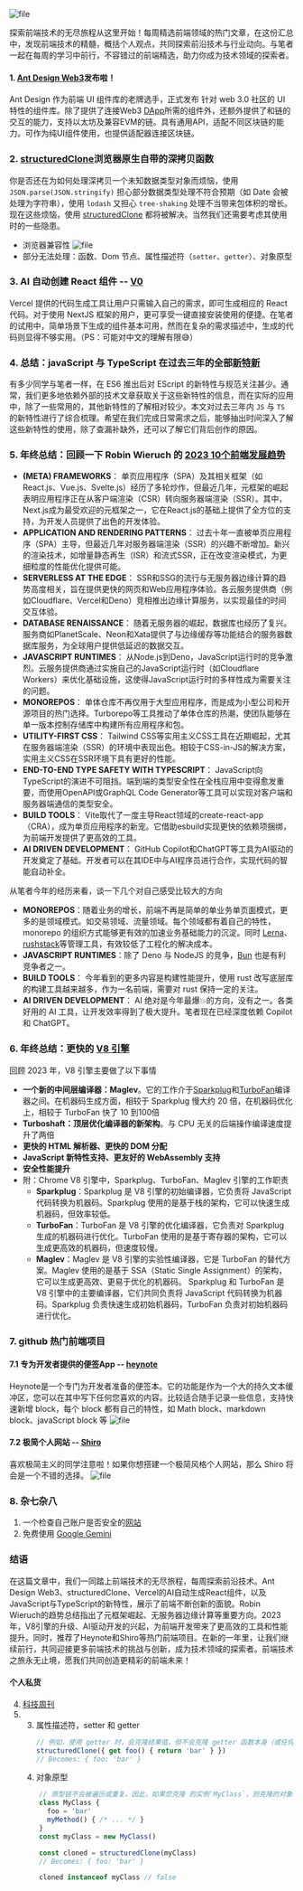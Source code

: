 
![file](https://p3-juejin.byteimg.com/tos-cn-i-k3u1fbpfcp/44ac65e8887d405fbf3125f0311dbeb8~tplv-k3u1fbpfcp-jj-mark:0:0:0:0:q75.image#?w=1344\&h=768\&s=1158736\&e=png\&b=dea97b)

探索前端技术的无尽旅程从这里开始！每周精选前端领域的热门文章，在这份汇总中，发现前端技术的精髓，概括个人观点，共同探索前沿技术与行业动向。与笔者一起在每周的学习中前行，不容错过的前端精选，助力你成为技术领域的探索者。
####  1. [Ant Design Web3](https://web3.ant.design/zh-CN/guide/quick-start)发布啦！
Ant Design 作为前端 UI 组件库的老牌选手，正式发布 针对 web 3.0 社区的 UI 特性的组件库。除了提供了连接Web3 [DApp](https://medium.com/coinmonks/web3-dapp-development-navigating-the-decentralized-future-a803f2b1ba0a)所需的组件外，还额外提供了和链的交互的能力，支持以太坊及兼容EVM的链。具有通用API，适配不同区块链的能力。可作为纯UI组件使用，也提供适配器连接区块链。

### 2. [structuredClone](https://www.builder.io/blog/structured-clone)浏览器原生自带的深拷贝函数
你是否还在为如何处理深拷贝一个未知数据类型对象而烦恼，使用 `JSON.parse(JSON.stringify)` 担心部分数据类型处理不符合预期（如 Date 会被处理为字符串），使用 `lodash` 又担心 `tree-shaking` 处理不当带来包体积的增长。现在这些烦恼，使用  [structuredClone](https://www.builder.io/blog/structured-clone) 都将被解决。当然我们还需要考虑其使用时的一些隐患。
* 浏览器兼容性
    ![file](https://p3-juejin.byteimg.com/tos-cn-i-k3u1fbpfcp/047b569ed73944c1bf616ba347da6d00~tplv-k3u1fbpfcp-jj-mark:0:0:0:0:q75.image#?w=675\&h=163\&s=90559\&e=png\&b=eadfcc)
* 部分无法处理：函数、Dom 节点、属性描述符（`setter`、`getter`）、对象原型

### 3. AI 自动创建 React 组件 -- [V0](https://v0.dev/)
Vercel 提供的代码生成工具让用户只需输入自己的需求，即可生成相应的 React 代码。对于使用 NextJS 框架的用户，更可享受一键直接安装使用的便捷。在笔者的试用中，简单场景下生成的组件基本可用，然而在复杂的需求描述中，生成的代码则显得不够实用。（PS：可能对中文的理解有限😅）

### 4. 总结：javaScript 与 TypeScript 在过去三年的全部[新特新](https://betterprogramming.pub/all-javascript-and-typescript-features-of-the-last-3-years-629c57e73e42)
  有多少同学与笔者一样，在 ES6 推出后对 EScript 的新特性与规范关注甚少。通常，我们更多地依赖外部的技术文章获取关于这些新特性的信息，而在实际的应用中，除了一些常用的，其他新特性的了解相对较少。本文对过去三年内 `JS` 与 `TS` 的新特性进行了综合梳理。希望在我们完成日常需求之后，能够抽出时间深入了解这些新特性的使用，除了查漏补缺外，还可以了解它们背后创作的原因。

### 5. 年终总结：回顾一下 Robin Wieruch 的 [2023 10个前端发展趋势](https://www.robinwieruch.de/web-development-trends/)
* **(META) FRAMEWORKS**： 单页应用程序（SPA）及其相关框架（如React.js、Vue.js、Svelte.js）经历了多轮炒作，但最近几年，元框架的崛起表明应用程序正在从客户端渲染（CSR）转向服务器端渲染（SSR）。其中，Next.js成为最受欢迎的元框架之一，它在React.js的基础上提供了全方位的支持，为开发人员提供了出色的开发体验。
* **APPLICATION AND RENDERING PATTERNS**： 过去十年一直被单页应用程序（SPA）主导，但最近几年对服务器端渲染（SSR）的兴趣不断增加。新兴的渲染技术，如增量静态再生（ISR）和流式SSR，正在改变渲染模式，为更细粒度的性能优化提供可能。
* **SERVERLESS AT THE EDGE**： SSR和SSG的流行与无服务器边缘计算的趋势高度相关，旨在提供更快的网页和Web应用程序体验。各云服务提供商（例如Cloudflare、Vercel和Deno）竞相推出边缘计算服务，以实现最佳的时间交互体验。
* **DATABASE RENAISSANCE**： 随着无服务器的崛起，数据库也经历了复兴。服务商如PlanetScale、Neon和Xata提供了与边缘缓存等功能结合的服务器数据库服务，为全球用户提供低延迟的数据交互。
* **JAVASCRIPT RUNTIMES**： 从Node.js到Deno，JavaScript运行时的竞争激烈。云服务提供商通过实施自己的JavaScript运行时（如Cloudflare Workers）来优化基础设施，这使得JavaScript运行时的多样性成为需要关注的问题。
* **MONOREPOS**： 单体仓库不再仅用于大型应用程序，而是成为小型公司和开源项目的热门选择。Turborepo等工具推动了单体仓库的热潮，使团队能够在单一版本控制存储库中构建所有应用程序和包。
* **UTILITY-FIRST CSS**： Tailwind CSS等实用主义CSS工具在近期崛起，尤其在服务器端渲染（SSR）的环境中表现出色。相较于CSS-in-JS的解决方案，实用主义CSS在SSR环境下具有更好的性能。
* **END-TO-END TYPE SAFETY WITH TYPESCRIPT**： JavaScript向TypeScript的演进不可阻挡。端到端的类型安全性在全栈应用中变得愈发重要，而使用OpenAPI或GraphQL Code Generator等工具可以实现对客户端和服务器端通信的类型安全。
* **BUILD TOOLS**： Vite取代了一度主导React领域的create-react-app（CRA），成为单页应用程序的新宠。它借助esbuild实现更快的依赖项捆绑，为前端开发提供了更高效的工具。
* **AI DRIVEN DEVELOPMENT**： GitHub Copilot和ChatGPT等工具为AI驱动的开发奠定了基础。开发者可以在其IDE中与AI程序员进行合作，实现代码的智能自动补全。

从笔者今年的经历来看，谈一下几个对自己感受比较大的方向
* **MONOREPOS**：随着业务的增长，前端不再是简单的单业务单页面模式，更多的是领域模式。如交易领域、流量领域。每个领域都有着自己的特性，monorepo 的组织方式能够更有效的加速业务基础能力的沉淀。同时 [Lerna](https://github.com/lerna/lerna)、[rushstack](https://github.com/microsoft/rushstack)等管理工具，有效较低了工程化的解决成本。
* **JAVASCRIPT RUNTIMES**：除了 Deno 与 NodeJS 的竞争，[Bun](https://bun.sh/docs/installation) 也是有利竞争者之一。
* **BUILD TOOLS**： 今年看到的更多内容是构建性能提升，使用 rust 改写底层库的构建工具越来越多，作为一名前端，需要对 rust 保持一定的关注。
* **AI DRIVEN DEVELOPMENT**： AI 绝对是今年最爆💥的方向，没有之一。各类好用的 AI 工具，让开发效率得到了极大提升。笔者现在已经深度依赖 Copilot 和 ChatGPT。

### 6. 年终总结：更快的 [V8 引擎](https://v8.dev/blog/holiday-season-2023)
回顾 2023 年，V8 引擎主要做了以下事情
* **一个新的中间层编译器：Maglev**。它的工作介于[Sparkplug](https://v8.dev/blog/sparkplug)和[TurboFan](https://v8.dev/docs/turbofan)编译器之间。在机器码生成方面，相较于 Sparkplug 慢大约 20 倍，在机器码优化上，相较于 TurboFan 快了 10 到100倍
* **Turboshaft：顶层优化编译器的新架构**。与 CPU 无关的后端操作编译速度提升了两倍
* **更快的 HTML 解析器、更快的 DOM 分配**
* **JavaScript 新特性支持、更友好的 WebAssembly 支持**
* **安全性能提升**
* 附：Chrome V8 引擎中，Sparkplug、TurboFan、Maglev 引擎的工作职责
	- **Sparkplug**：Sparkplug 是 V8 引擎的初始编译器，它负责将 JavaScript 代码转换为机器码。Sparkplug 使用的是基于栈的架构，它可以快速生成机器码，但效率较低。
	- **TurboFan**：TurboFan 是 V8 引擎的优化编译器，它负责对 Sparkplug 生成的机器码进行优化。TurboFan 使用的是基于寄存器的架构，它可以生成更高效的机器码，但速度较慢。
	- **Maglev**：Maglev 是 V8 引擎的实验性编译器，它是 TurboFan 的替代方案。Maglev 使用的是基于 SSA（Static Single Assignment）的架构，它可以生成更高效、更易于优化的机器码。
	Sparkplug 和 TurboFan 是 V8 引擎中的主要编译器，它们共同负责将 JavaScript 代码转换为机器码。Sparkplug 负责快速生成初始机器码，TurboFan 负责对初始机器码进行优化。

### 7. github 热门前端项目
#### 7.1 专为开发者提供的便签App -- [heynote](https://github.com/heyman/heynote)
Heynote是一个专门为开发者准备的便签本。它的功能是作为一个大的持久文本缓冲区，您可以在其中写下任何您喜欢的内容。比较适合随手记录一些信息，支持快速新增 block，每个 block 都有自己的特性，如 Math block、markdown block、javaScript block 等
![file](https://p3-juejin.byteimg.com/tos-cn-i-k3u1fbpfcp/f1d9e63d8ec54797a0bbbd146c4709d0~tplv-k3u1fbpfcp-jj-mark:0:0:0:0:q75.image#?w=605\&h=669\&s=142872\&e=png\&b=f4f4f4)
#### 7.2 极简个人网站 -- [Shiro](https://github.com/Innei/Shiro)
喜欢极简主义的同学注意啦！如果你想搭建一个极简风格个人网站，那么 Shiro 将会是一个不错的选择。
![file](https://p3-juejin.byteimg.com/tos-cn-i-k3u1fbpfcp/e6fc3820174e46d8914f26cbd6b0af67~tplv-k3u1fbpfcp-jj-mark:0:0:0:0:q75.image#?w=1199\&h=700\&s=561470\&e=png\&b=f6f5f5)

### 8. 杂七杂八
1. 一个检查自己账户是否安全的[网站](https://haveibeenpwned.com/)
2. 免费使用 [Google Gemini](https://googlegemini.co/try-google-gemini-for-free)

### 结语
在这篇文章中，我们一同踏上前端技术的无尽旅程，每周探索前沿技术。Ant Design Web3、structuredClone、Vercel的AI自动生成React组件，以及JavaScript与TypeScript的新特性，展示了前端不断创新的面貌。Robin Wieruch的趋势总结指出了元框架崛起、无服务器边缘计算等重要方向。2023年，V8引擎的升级、AI驱动开发的兴起，为前端开发带来了更高效的工具和性能提升。同时，推荐了Heynote和Shiro等热门前端项目。在新的一年里，让我们继续前行，共同迎接更多前端技术的挑战与创新，成为技术领域的探索者。前端技术之旅永无止境，愿我们共同创造更精彩的前端未来！


#### 个人私货
4. [科技周刊](https://github.com/ruanyf/weekly)
5. 3. 属性描述符，setter 和 getter
		 ```javaScript
		 // 例如，使用 getter 时，会克隆结果值，但不会克隆 getter 函数本身（或任何其他属性元数据）：
		 structuredClone({ get foo() { return 'bar' } })
		 // Becomes: { foo: 'bar' }
		 ```
	4. 对象原型
	```javaScript
		// 原型链不会被遍历或重复。因此，如果您克隆 的实例`MyClass`，则克隆的对象将不再被认为是该类的实例（但该类的所有有效属性都将被克隆）
		class MyClass {
		  foo = 'bar'
		  myMethod() { /* ... */ }
		}
		const myClass = new MyClass()

		const cloned = structuredClone(myClass)
		// Becomes: { foo: 'bar' }

		cloned instanceof myClass // false



